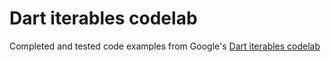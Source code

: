 # Dart iterables codelab

Completed and tested code examples from Google's
[Dart iterables codelab](https://dart.dev/codelabs/iterables)
